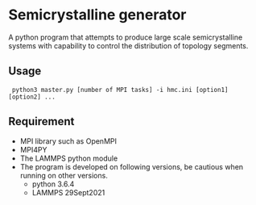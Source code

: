 
# Semicrystalline generator

A python program that attempts to produce large scale semicrystalline systems with capability to control the distribution of topology segments.

## Usage

     python3 master.py [number of MPI tasks] -i hmc.ini [option1] [option2] ...


## Requirement

- MPI library such as OpenMPI
- MPI4PY
- The LAMMPS python module
- The program is developed on following versions, be cautious when running on other versions.
    - python 3.6.4
    - LAMMPS 29Sept2021

